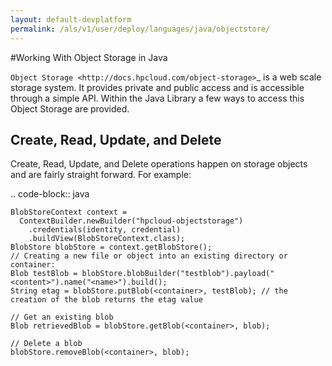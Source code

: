 ```yaml
---
layout: default-devplatform
permalink: /als/v1/user/deploy/languages/java/objectstore/
---
```

<!--UNDER REVISION-->

#Working With Object Storage in Java

`Object Storage <http://docs.hpcloud.com/object-storage>`_ is a web scale storage system.
It provides private and public access and is accessible through a simple API. Within
the Java Library a few ways to access this Object Storage are provided.

Create, Read, Update, and Delete
--------------------------------
Create, Read, Update, and Delete operations happen on storage objects and are fairly straight forward. For example:

.. code-block:: java

    BlobStoreContext context =
      ContextBuilder.newBuilder("hpcloud-objectstorage")
        .credentials(identity, credential)
        .buildView(BlobStoreContext.class);
    BlobStore blobStore = context.getBlobStore();
    // Creating a new file or object into an existing directory or container:
    Blob testBlob = blobStore.blobBuilder("testblob").payload("<content>").name("<name>").build();
    String etag = blobStore.putBlob(<container>, testBlob); // the creation of the blob returns the etag value

    // Get an existing blob
    Blob retrievedBlob = blobStore.getBlob(<container>, blob);

    // Delete a blob
    blobStore.removeBlob(<container>, blob);
